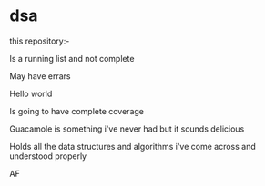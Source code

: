 # dsa

this repository:-

Is a running list and not complete

May have errars

Hello world

Is going to have complete coverage

Guacamole is something i've never had but it sounds delicious

Holds all the data structures and algorithms i've come across and understood properly

AF
